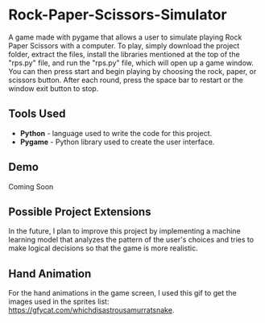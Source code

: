# Rock-Paper-Scissors-Simulator
A game made with pygame that allows a user to simulate playing Rock Paper Scissors with a computer. To play, simply download the project folder, extract the files, install the libraries mentioned at the top of the "rps.py" file, and run the "rps.py" file, which will open up a game window. You can then press start and begin playing by choosing the rock, paper, or scissors button. After each round, press the space bar to restart or the window exit button to stop. 

## Tools Used
- **Python** - language used to write the code for this project.
- **Pygame** - Python library used to create the user interface.

## Demo
Coming Soon

## Possible Project Extensions
In the future, I plan to improve this project by implementing a machine learning model that analyzes the pattern of the user's choices and tries to make logical decisions so that the game is more realistic. 

## Hand Animation 
For the hand animations in the game screen, I used this gif to get the images used in the sprites list: https://gfycat.com/whichdisastrousamurratsnake. 
